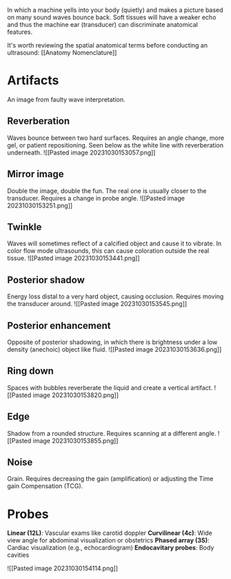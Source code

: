 In which a machine yells into your body (quietly) and makes a picture based on many sound waves bounce back. Soft tissues will have a weaker echo and thus the machine ear (transducer) can discriminate anatomical features.

It's worth reviewing the spatial anatomical terms before conducting an ultrasound: [[Anatomy Nomenclature]]
# Artifacts
An image from faulty wave interpretation.
## Reverberation
Waves bounce between two hard surfaces. Requires an angle change, more gel, or patient repositioning. Seen below as the white line with reverberation underneath.
![[Pasted image 20231030153057.png]]
## Mirror image
Double the image, double the fun. The real one is usually closer to the transducer. Requires a change in probe angle.
![[Pasted image 20231030153251.png]]
## Twinkle
Waves will sometimes reflect of a calcified object and cause it to vibrate. In color flow mode ultrasounds, this can cause coloration outside the real tissue.
![[Pasted image 20231030153441.png]]
## Posterior shadow
Energy loss distal to a very hard object, causing occlusion. Requires moving the transducer around.
![[Pasted image 20231030153545.png]]
## Posterior enhancement
Opposite of posterior shadowing, in which there is brightness under a low density (anechoic) object like fluid.
![[Pasted image 20231030153636.png]]
## Ring down
Spaces with bubbles reverberate the liquid and create a vertical artifact.
![[Pasted image 20231030153820.png]]
## Edge
Shadow from a rounded structure. Requires scanning at a different angle.
![[Pasted image 20231030153855.png]]
## Noise
Grain. Requires decreasing the gain (amplification) or adjusting the Time gain Compensation (TCG).
# Probes
**Linear (12L)**: Vascular exams like carotid doppler
**Curvilinear (4c)**: Wide view angle for abdominal visualization or obstetrics
**Phased array (3S)**: Cardiac visualization (e.g., echocardiogram)
**Endocavitary probes**: Body cavities

![[Pasted image 20231030154114.png]]